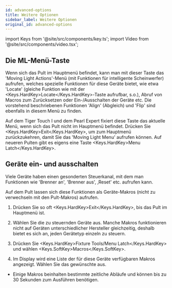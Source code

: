 ```yaml
---
id: advanced-options
title: Weitere Optionen
sidebar_label: Weitere Optionen
original_id: advanced-options
---
```


import Keys from '@site/src/components/key.ts';
import Video from '@site/src/components/video.tsx';

Die ML-Menü-Taste
-----------------

Wenn sich das Pult im Hauptmenü befindet, kann man mit dieser Taste das
'Moving Light Actions'-Menü (mit Funktionen für intelligente
Scheinwerfer) aufrufen, welches spezielle Funktionen für diese Geräte
bietet, wie etwa 'Locate' (gleiche Funktion wie mit der <Keys.HardKey>Locate</Keys.HardKey>-Taste
aufrufbar, s.o.), Abruf von Macros zum Zurücksetzen oder
Ein-/Ausschalten der Geräte etc. Die vorstehend beschriebenen Funktionen
'Align' (Abgleich) und 'Flip' sind ebenfalls in diesem Menü zu finden.

Auf dem Tiger Touch I und dem Pearl Expert fixiert diese Taste das
aktuelle Menü, wenn sich das Pult nicht im Hauptmenü befindet. Drücken
Sie <Keys.HardKey>Exit</Keys.HardKey>, um zum Hauptmenü zurückzukehren, damit Sie das 'Moving
Light Menu' aufrufen können. Auf neueren Pulten gibt es eigens eine
Taste <Keys.HardKey>Menu Latch</Keys.HardKey>.

Geräte ein- und ausschalten
---------------------------

Viele Geräte haben einen gesonderten Steuerkanal, mit dem man Funktionen
wie 'Brenner an', 'Brenner aus', ‚Reset' etc. aufrufen kann.

Auf dem Pult lassen sich diese Funktionen als Geräte-Makros (nicht zu
verwechseln mit den Pult-Makros) aufrufen.

1.  Drücken Sie so oft <Keys.HardKey>Exit</Keys.HardKey>, bis das Pult im Hauptmenü ist.

2.  Wählen Sie die zu steuernden Geräte aus. Manche Makros funktionieren
    nicht auf Geräten unterschiedlicher Hersteller gleichzeitig, deshalb
    bietet es sich an, jeden Gerätetyp einzeln zu steuern.

3.  Drücken Sie <Keys.HardKey>Fixture Tools/Menu Latch</Keys.HardKey> und wählen <Keys.SoftKey>Macros</Keys.SoftKey>.

4.  Im Display wird eine Liste der für diese Geräte verfügbaren Makros
    angezeigt. Wählen Sie das gewünschte aus.

-   Einige Makros beinhalten bestimmte zeitliche Abläufe und können bis zu
    30 Sekunden zum Ausführen benötigen.
